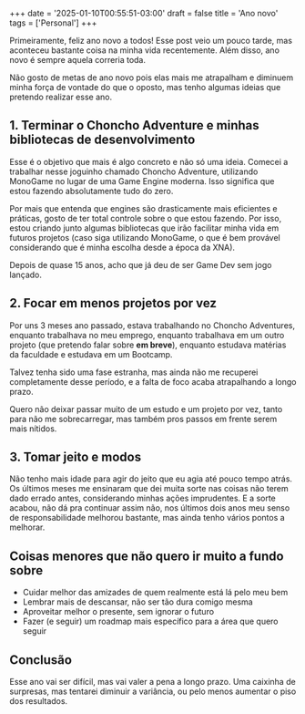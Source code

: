 +++
date = '2025-01-10T00:55:51-03:00'
draft = false
title = 'Ano novo'
tags = ['Personal']
+++

Primeiramente, feliz ano novo a todos! Esse post veio um pouco tarde, mas aconteceu bastante coisa na minha vida recentemente. Além disso, ano novo é sempre aquela correria toda.

Não gosto de metas de ano novo pois elas mais me atrapalham e diminuem minha força de vontade do que o oposto, mas tenho algumas ideias que pretendo realizar esse ano.

## 1. Terminar o Choncho Adventure e minhas bibliotecas de desenvolvimento

Esse é o objetivo que mais é algo concreto e não só uma ideia. Comecei a trabalhar nesse joguinho chamado Choncho Adventure, utilizando MonoGame no lugar de uma Game Engine moderna. Isso significa que estou fazendo absolutamente tudo do zero.

Por mais que entenda que engines são drasticamente mais eficientes e práticas, gosto de ter total controle sobre o que estou fazendo. Por isso, estou criando junto algumas bibliotecas que irão facilitar minha vida em futuros projetos (caso siga utilizando MonoGame, o que é bem provável considerando que é minha escolha desde a época da XNA).

Depois de quase 15 anos, acho que já deu de ser Game Dev sem jogo lançado.

## 2. Focar em menos projetos por vez

Por uns 3 meses ano passado, estava trabalhando no Choncho Adventures, enquanto trabalhava no meu emprego, enquanto trabalhava em um outro projeto (que pretendo falar sobre **em breve**), enquanto estudava matérias da faculdade e estudava em um Bootcamp.

Talvez tenha sido uma fase estranha, mas ainda não me recuperei completamente desse período, e a falta de foco acaba atrapalhando a longo prazo.

Quero não deixar passar muito de um estudo e um projeto por vez, tanto para não me sobrecarregar, mas também pros passos em frente serem mais nítidos.

## 3. Tomar jeito e modos

Não tenho mais idade para agir do jeito que eu agia até pouco tempo atrás. Os últimos meses me ensinaram que dei muita sorte nas coisas não terem dado errado antes, considerando minhas ações imprudentes. E a sorte acabou, não dá pra continuar assim não, nos últimos dois anos meu senso de responsabilidade melhorou bastante, mas ainda tenho vários pontos a melhorar.

## Coisas menores que não quero ir muito a fundo sobre

- Cuidar melhor das amizades de quem realmente está lá pelo meu bem
- Lembrar mais de descansar, não ser tão dura comigo mesma
- Aproveitar melhor o presente, sem ignorar o futuro
- Fazer (e seguir) um roadmap mais específico para a área que quero seguir

## Conclusão

Esse ano vai ser difícil, mas vai valer a pena a longo prazo. Uma caixinha de surpresas, mas tentarei diminuir a variância, ou pelo menos aumentar o piso dos resultados.
